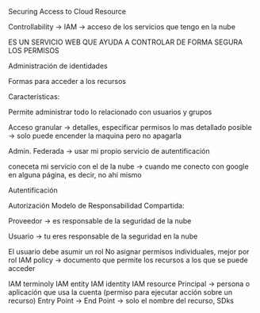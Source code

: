 Securing Access to Cloud Resource

Controllability → IAM → acceso de los servicios que tengo en la nube

ES UN SERVICIO WEB QUE AYUDA A CONTROLAR DE FORMA SEGURA LOS PERMISOS

Administración de identidades

Formas para acceder  a los recursos

Características:

Permite administrar todo lo relacionado con usuarios y grupos

Acceso granular → detalles, especificar permisos lo mas detallado posible → solo puede encender la maquina pero no apagarla

Admin. Federada → usar mi propio servicio de autentificación

coneceta mi servicio con el de la nube → cuando me conecto con google en alguna página, es decir, no ahi mismo



Autentificación 

Autorización
Modelo de Responsabilidad Compartida:

Proveedor → es responsable de la seguridad de la nube

Usuario → tu eres responsable de la seguridad en la nube

El usuario debe asumir un rol
No asignar permisos individuales, mejor por rol
IAM policy → documento que permite los recursos a los que se puede acceder

IAM terminoly
IAM entity 
IAM identity
IAM resource
Principal → persona o aplicación que usa la cuenta (permiso para ejecutar acción sobre un recurso)
Entry Point → 
End Point → solo el nombre del recurso, SDks

